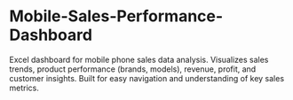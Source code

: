 # Mobile-Sales-Performance-Dashboard
Excel dashboard for mobile phone sales data analysis. Visualizes sales trends, product performance (brands, models), revenue, profit, and customer insights. Built for easy navigation and understanding of key sales metrics.
